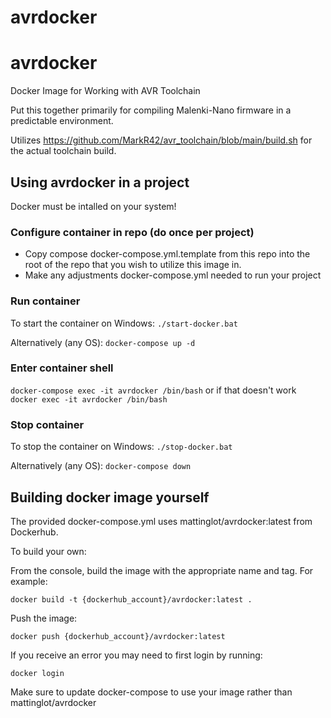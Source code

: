 # avrdocker
# avrdocker
Docker Image for Working with AVR Toolchain

Put this together primarily for compiling Malenki-Nano firmware in a predictable environment.

Utilizes https://github.com/MarkR42/avr_toolchain/blob/main/build.sh for the actual toolchain build.

## Using avrdocker in a project

Docker must be intalled on your system!

### Configure container in repo (do once per project)
- Copy compose docker-compose.yml.template from this repo into the root of the repo that you wish to utilize this image in.
- Make any adjustments docker-compose.yml needed to run your project

### Run container

To start the container on Windows:
`./start-docker.bat`

Alternatively (any OS):
`docker-compose up -d`

### Enter container shell
`docker-compose exec -it avrdocker /bin/bash`
or if that doesn't work
`docker exec -it avrdocker /bin/bash`

### Stop container
To stop the container on Windows:
`./stop-docker.bat`

Alternatively (any OS):
`docker-compose down`

##  Building docker image yourself
The provided docker-compose.yml uses mattinglot/avrdocker:latest from Dockerhub.

To build your own:

From the console, build the image with the appropriate name and tag. For example:

`docker build -t {dockerhub_account}/avrdocker:latest .`

Push the image:

`docker push {dockerhub_account}/avrdocker:latest`

If you receive an error you may need to first login by running:

`docker login`

Make sure to update docker-compose to use your image rather than mattinglot/avrdocker